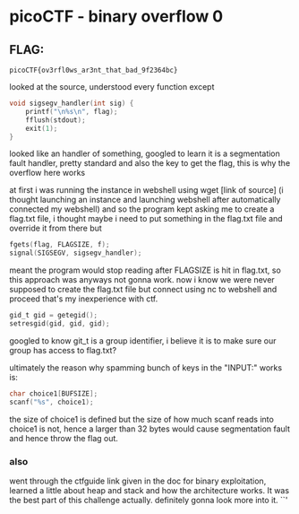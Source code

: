 # picoCTF - binary overflow 0

## FLAG:
```
picoCTF{ov3rfl0ws_ar3nt_that_bad_9f2364bc}
```

looked at the source, understood every function except 
```c
void sigsegv_handler(int sig) {
    printf("\n%s\n", flag);
    fflush(stdout);
    exit(1);
}
```
looked like an handler of something, googled to learn it is a segmentation fault handler, pretty standard
and also the key to get the flag, this is why the overflow here works 

at first i was running the instance in webshell using wget [link of source] (i thought launching an instance and launching webshell after automatically connected my webshell) and so the program kept asking me to create 
a flag.txt file, i thought maybe i need to put something in the flag.txt file and override it from there but 
```c
fgets(flag, FLAGSIZE, f);
signal(SIGSEGV, sigsegv_handler);
```
meant the program would stop reading after FLAGSIZE is hit in flag.txt, so this approach was anyways not gonna work. now i know we were never supposed to create the flag.txt file but connect using nc to webshell and proceed
that's my inexperience with ctf. 

```c
gid_t gid = getegid();
setresgid(gid, gid, gid);
```
googled to know git_t is a group identifier, i believe it is to make sure our group has access to flag.txt? 

ultimately the reason why spamming bunch of keys in the "INPUT:" works is:
```c
char choice1[BUFSIZE];
scanf("%s", choice1);
```
the size of choice1 is defined but the size of how much scanf reads into choice1 is not, hence a larger than 32 bytes would cause segmentation fault and hence throw the flag out. 

### also 
went through the ctfguide link given in the doc for binary exploitation, learned a little about heap and stack and how the architecture works. It was the best part of this challenge actually. definitely gonna look more into it. 
``'
